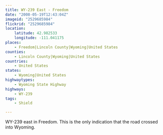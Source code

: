 ```yaml
---
title: WY-239 East - Freedom
date: "2008-05-19T12:43:04Z"
imageid: "2529685984"
flickrid: "2529685984"
location:
    latitude: 42.982533
    longitude: -111.041175
places:
    - Freedom|Lincoln County|Wyoming|United States
counties:
    - Lincoln County|Wyoming|United States
countries:
    - United States
states:
    - Wyoming|United States
highwaytypes:
    - Wyoming State Highway
highways:
    - WY-239
tags:
    - Shield

---
```

WY-239 east in Freedom.  This is the only indication that the road crossed into Wyoming.